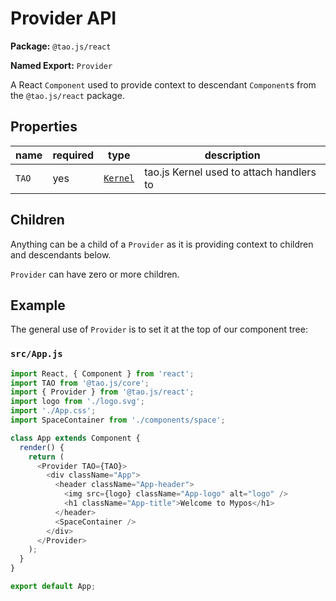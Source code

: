 # Provider API

**Package:** `@tao.js/react`

**Named Export:** `Provider`

A React `Component` used to provide context to descendant `Component`s from the `@tao.js/react`
package.

## Properties

|name|required|type|description|
|---|---|---|---|
|`TAO`|yes|[`Kernel`](../core/kernel.md)|tao.js Kernel used to attach handlers to|

## Children

Anything can be a child of a `Provider` as it is providing context to children and descendants below.

`Provider` can have zero or more children.

## Example

The general use of `Provider` is to set it at the top of our component tree:

### `src/App.js`

```javascript
import React, { Component } from 'react';
import TAO from '@tao.js/core';
import { Provider } from '@tao.js/react';
import logo from './logo.svg';
import './App.css';
import SpaceContainer from './components/space';

class App extends Component {
  render() {
    return (
      <Provider TAO={TAO}>
        <div className="App">
          <header className="App-header">
            <img src={logo} className="App-logo" alt="logo" />
            <h1 className="App-title">Welcome to Mypos</h1>
          </header>
          <SpaceContainer />
        </div>
      </Provider>
    );
  }
}

export default App;
```
